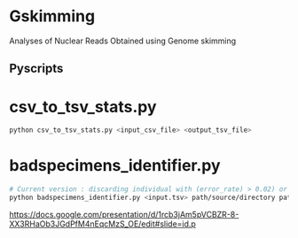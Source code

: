 # Gskimming
 Analyses of Nuclear Reads Obtained using Genome skimming





## Pyscripts


# csv_to_tsv_stats.py
```bash
python csv_to_tsv_stats.py <input_csv_file> <output_tsv_file>
```

# badspecimens_identifier.py
```bash
# Current version : discarding individual with (error_rate) > 0.02) or (read_length != 'NA' and int(read_length) < 100)
python badspecimens_identifier.py <input.tsv> path/source/directory path/destination/directory
```

https://docs.google.com/presentation/d/1rcb3jAm5pVCBZR-8-XX3RHaOb3JGdPfM4nEqcMzS_OE/edit#slide=id.p 
